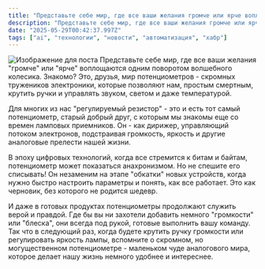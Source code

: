 ```yaml
---
title: "Представьте себе мир, где все ваши желания громче или ярче воплощаются одним поворотом волшебного колесика."
description: "Представьте себе мир, где все ваши желания громче или ярче воплощаются одним поворотом волшебного колесика."
date: "2025-05-29T00:42:37.997Z"
tags: ["ai", "технологии", "новости", "автоматизация", "хабр"]
---
```

![Изображение для поста](/images/1b3c58ee-6154-4cad-937a-213412856102.jpg)
Представьте себе мир, где все ваши желания "громче" или "ярче" воплощаются одним поворотом волшебного колесика. Знакомо? Это, друзья, мир потенциометров - скромных тружеников электроники, которые позволяют нам, простым смертным, крутить ручки и управлять звуком, светом и даже температурой.

Для многих из нас "регулируемый резистор" - это и есть тот самый потенциометр, старый добрый друг, с которым мы знакомы еще со времен ламповых приемников. Он - как дирижер, управляющий потоком электронов, подстраивая громкость, яркость и другие аналоговые прелести нашей жизни.

В эпоху цифровых технологий, когда все стремится к битам и байтам, потенциометр может показаться анахронизмом. Но не спешите его списывать! Он незаменим на этапе "обкатки" новых устройств, когда нужно быстро настроить параметры и понять, как все работает. Это как черновик, без которого не родится шедевр.

И даже в готовых продуктах потенциометры продолжают служить верой и правдой. Где бы вы ни захотели добавить немного "громкости" или "блеска", они всегда под рукой, готовые выполнить вашу команду. Так что в следующий раз, когда будете крутить ручку громкости или регулировать яркость лампы, вспомните о скромном, но могущественном потенциометре - маленьком чуде аналогового мира, которое делает нашу жизнь немного удобнее и интереснее.
